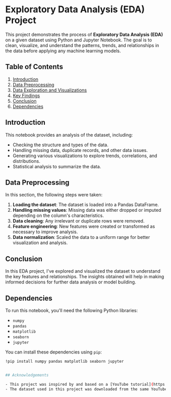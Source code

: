 # Exploratory Data Analysis (EDA) Project

This project demonstrates the process of **Exploratory Data Analysis (EDA)** on a given dataset using Python and Jupyter Notebook. The goal is to clean, visualize, and understand the patterns, trends, and relationships in the data before applying any machine learning models.

## Table of Contents

1. [Introduction](#introduction)
2. [Data Preprocessing](#data-preprocessing)
3. [Data Exploration and Visualizations](#data-exploration-and-visualizations)
4. [Key Findings](#key-findings)
5. [Conclusion](#conclusion)
6. [Dependencies](#dependencies)

## Introduction

This notebook provides an analysis of the dataset, including:

- Checking the structure and types of the data.
- Handling missing data, duplicate records, and other data issues.
- Generating various visualizations to explore trends, correlations, and distributions.
- Statistical analysis to summarize the data.

## Data Preprocessing

In this section, the following steps were taken:

1. **Loading the dataset**: The dataset is loaded into a Pandas DataFrame.
2. **Handling missing values**: Missing data was either dropped or imputed depending on the column's characteristics.
3. **Data cleaning**: Any irrelevant or duplicate rows were removed.
4. **Feature engineering**: New features were created or transformed as necessary to improve analysis.
5. **Data normalization**: Scaled the data to a uniform range for better visualization and analysis.

## Conclusion

In this EDA project, I've explored and visualized the dataset to understand the key features and relationships. The insights obtained will help in making informed decisions for further data analysis or model building.

## Dependencies

To run this notebook, you'll need the following Python libraries:

- `numpy`
- `pandas`
- `matplotlib`
- `seaborn`
- `jupyter`

You can install these dependencies using `pip`:

```bash
!pip install numpy pandas matplotlib seaborn jupyter


## Acknowledgements

- This project was inspired by and based on a [YouTube tutorial](https://www.youtube.com/watch?v=KgCgpCIOkIs) by Rishabh Mishra. 
- The dataset used in this project was downloaded from the same YouTube channel.
